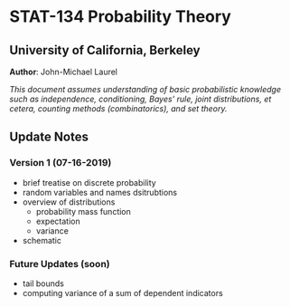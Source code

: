 # STAT-134 Probability Theory
## University of California, Berkeley
**Author**: John-Michael Laurel

*This document assumes understanding of basic probabilistic knowledge such as independence, conditioning, Bayes' rule, joint distributions, et cetera, counting methods (combinatorics), and set theory.*

## Update Notes

### Version 1 (07-16-2019)
- brief treatise on discrete probability
- random variables and names dsitrubtions
- overview of distributions
	- probability mass function
	- expectation
	- variance
- schematic

### Future Updates (soon)
- tail bounds
- computing variance of a sum of dependent indicators
